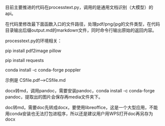 目前主要推进的代码在processtext.py，调用的是通用文档识别（大模型）的api。

在代码里修改最下面函数入口的文件路径，处理pdf/png/jpg的文件类型，在代码目录输出后缀output.md的markdown文件，同时命令行输出原始的返回内容。

processtext.py的环境相关：

pip install pdf2image pillow

pip install requests

conda install -c conda-forge poppler

示例是 CSfile.pdf-->CSfile.md

docx转md，调用pandoc，需要安装pandoc，conda install -c conda-forge pandoc，提取出的图片会保存再media文件夹下。

doc转md，需要doc先转成docx，要使用libreoffice，这是一个大型应用，不能用conda安装也无法打包进程序，所以还是建议用户用WPS打开doc再另存为docx